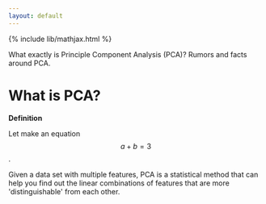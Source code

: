 ```yaml
---
layout: default
---
```

{% include lib/mathjax.html %}

What exactly is Principle Component Analysis (PCA)? Rumors and facts around PCA.

# What is PCA?
**Definition**

 Let make an equation
 $$a+b = 3$$. 



Given a data set with multiple features, PCA is a statistical method that can help you find out the linear combinations of features that are more 'distinguishable' from each other.

